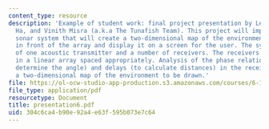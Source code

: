 ```yaml
---
content_type: resource
description: 'Example of student work: final project presentation by Leon Fay, Miranda
  Ha, and Vinith Misra (a.k.a The Tunafish Team). This project will implement a phase-array
  sonar system that will create a two-dimensional map of the environment directly
  in front of the array and display it on a screen for the user. The system will consist
  of one acoustic transmitter and a number of receivers. The receivers will be placed
  in a linear array spaced appropriately. Analysis of the phase relationships (to
  determine the angle) and delays (to calculate distances) in the receivers will allow
  a two-dimensional map of the environment to be drawn.'
file: https://ol-ocw-studio-app-production.s3.amazonaws.com/courses/6-111-introductory-digital-systems-laboratory-spring-2006/304c6ca4b90e92a4e63f595b073e7c64_presentation6.pdf
file_type: application/pdf
resourcetype: Document
title: presentation6.pdf
uid: 304c6ca4-b90e-92a4-e63f-595b073e7c64
---
```

